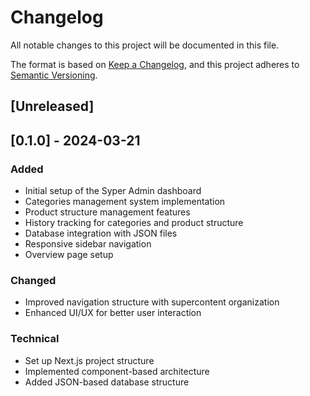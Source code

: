 # Changelog

All notable changes to this project will be documented in this file.

The format is based on [Keep a Changelog](https://keepachangelog.com/en/1.0.0/),
and this project adheres to [Semantic Versioning](https://semver.org/spec/v2.0.0.html).

## [Unreleased]

## [0.1.0] - 2024-03-21

### Added
- Initial setup of the Syper Admin dashboard
- Categories management system implementation
- Product structure management features
- History tracking for categories and product structure
- Database integration with JSON files
- Responsive sidebar navigation
- Overview page setup

### Changed
- Improved navigation structure with supercontent organization
- Enhanced UI/UX for better user interaction

### Technical
- Set up Next.js project structure
- Implemented component-based architecture
- Added JSON-based database structure 